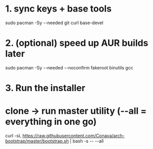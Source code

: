 # 1. sync keys + base tools
sudo pacman -Sy --needed git curl base-devel

# 2. (optional) speed up AUR builds later
sudo pacman -Sy --needed --noconfirm fakeroot binutils gcc

# 3. Run the installer 
# clone → run master utility  (--all = everything in one go)
curl -sL https://raw.githubusercontent.com/Conava/arch-bootstrap/master/bootstrap.sh | bash -s -- --all
